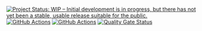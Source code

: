 [![Project Status: WIP – Initial development is in progress, but there has not yet been a stable, usable release suitable for the public.](https://www.repostatus.org/badges/latest/wip.svg)](https://www.repostatus.org/#wip)
[![GitHub Actions](https://github.com/SHOPMACHER/easy-credit-commercetools-connector/actions/workflows/build.yml/badge.svg)](https://github.com/SHOPMACHER/easy-credit-commercetools-connector/actions/workflows/build.yml/badge.svg)
[![GitHub Actions](https://github.com/SHOPMACHER/easy-credit-commercetools-connector/actions/workflows/audit.yml/badge.svg)](https://github.com/SHOPMACHER/easy-credit-commercetools-connector/actions/workflows/audit.yml/badge.svg)
[![Quality Gate Status](https://sonarqube.shopmacher.cloud/api/project_badges/measure?project=easy-credit-connector&metric=alert_status&token=sqb_cfc24c1871abd4b576cebc86b16b25fb69072e84)](https://sonarqube.shopmacher.cloud/dashboard?id=easy-credit-connector)

